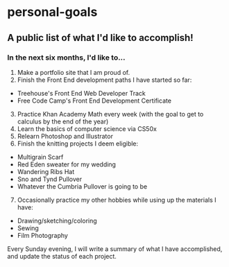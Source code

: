 # personal-goals
## A public list of what I'd like to accomplish!
### In the next six months, I'd like to...
1. Make a portfolio site that I am proud of.
2. Finish the Front End development paths I have started so far:
  * Treehouse's Front End Web Developer Track
  * Free Code Camp's Front End Development Certificate
3. Practice Khan Academy Math every week (with the goal to get to calculus by the end of the year)
4. Learn the basics of computer science via CS50x
5. Relearn Photoshop and Illustrator
6. Finish the knitting projects I deem eligible:
  * Multigrain Scarf
  * Red Eden sweater for my wedding
  * Wandering Ribs Hat
  * Sno and Tynd Pullover
  * Whatever the Cumbria Pullover is going to be
7. Occasionally practice my other hobbies while using up the materials I have:
  * Drawing/sketching/coloring
  * Sewing
  * Film Photography

Every Sunday evening, I will write a summary of what I have accomplished, and update the status of each project.
